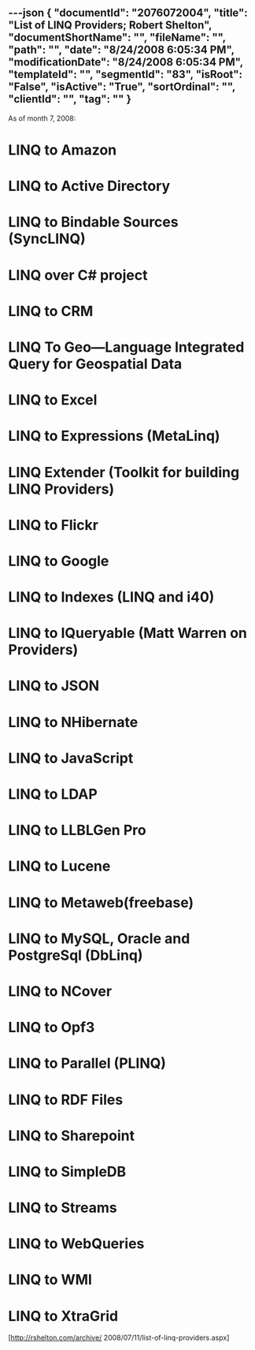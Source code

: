 ---json
{
  "documentId": "2076072004",
  "title": "List of LINQ Providers; Robert Shelton",
  "documentShortName": "",
  "fileName": "",
  "path": "",
  "date": "8/24/2008 6:05:34 PM",
  "modificationDate": "8/24/2008 6:05:34 PM",
  "templateId": "",
  "segmentId": "83",
  "isRoot": "False",
  "isActive": "True",
  "sortOrdinal": "",
  "clientId": "",
  "tag": ""
}
---

As of month 7, 2008:

# LINQ to Amazon
# LINQ to Active Directory
# LINQ to Bindable Sources (SyncLINQ)
# LINQ over C# project
# LINQ to CRM
# LINQ To Geo—Language Integrated Query for Geospatial Data
# LINQ to Excel
# LINQ to Expressions (MetaLinq)
# LINQ Extender (Toolkit for building LINQ Providers)
# LINQ to Flickr
# LINQ to Google
# LINQ to Indexes (LINQ and i40)
# LINQ to IQueryable (Matt Warren on Providers)
# LINQ to JSON
# LINQ to NHibernate
# LINQ to JavaScript
# LINQ to LDAP
# LINQ to LLBLGen Pro
# LINQ to Lucene
# LINQ to Metaweb(freebase)
# LINQ to MySQL, Oracle and PostgreSql (DbLinq)
# LINQ to NCover
# LINQ to Opf3
# LINQ to Parallel (PLINQ)
# LINQ to RDF Files
# LINQ to Sharepoint
# LINQ to SimpleDB
# LINQ to Streams
# LINQ to WebQueries
# LINQ to WMI
# LINQ to XtraGrid

[http://rshelton.com/archive/
    2008/07/11/list-of-linq-providers.aspx]

